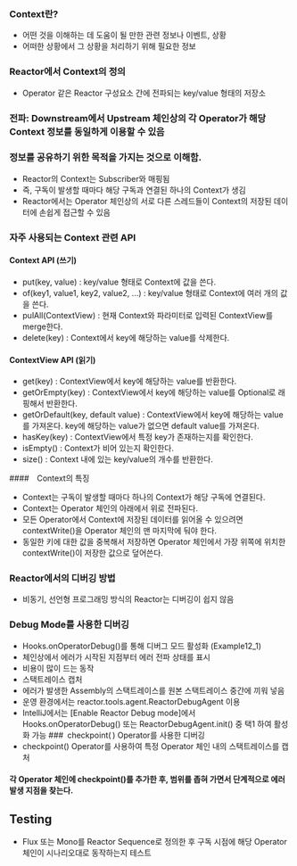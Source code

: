 
### Context란?
*	어떤 것을 이해하는 데 도움이 될 만한 관련 정보나 이벤트, 상황
*	어떠한 상황에서 그 상황을 처리하기 위해 필요한 정보
###	Reactor에서 Context의 정의
* Operator 같은 Reactor 구성요소 간에 전파되는 key/value 형태의 저장소
###	전파: Downstream에서 Upstream 체인상의 각 Operator가 해당 Context 정보를 동일하게 이용할 수 있음
### 정보를 공유하기 위한 목적을 가지는 것으로 이해함. 
*	Reactor의 Context는 Subscriber와 매핑됨
*	즉, 구독이 발생할 때마다 해당 구독과 연결된 하나의 Context가 생김
*	Reactor에서는 Operator 체인상의 서로 다른 스레드들이 Context의 저장된 데이터에 손쉽게 접근할 수 있음

### 자주 사용되는 Context 관련 API
#### Context API (쓰기)
* put(key, value) : key/value 형태로 Context에 값을 쓴다.
* of(key1, value1, key2, value2, ...) : key/value 형태로 Context에 여러 개의 값을 쓴다.
* pulAll(ContextView) : 현재 Context와 파라미터로 입력된 ContextView를 merge한다.
* delete(key) : Context에서 key에 해당하는 value를 삭제한다.
#### ContextView API (읽기)
* get(key) : ContextView에서 key에 해당하는 value를 반환한다.
* getOrEmpty(key) : ContextView에서 key에 해당하는 value를 Optional로 래핑해서 반환한다.
* getOrDefault(key, default value) : ContextView에서 key에 해당하는 value를 가져온다. key에 해당하는 value가 없으면 default value를 가져온다.
* hasKey(key) : ContextView에서 특정 key가 존재하는지를 확인한다.
* isEmpty() : Context가 비어 있는지 확인한다.
* size() : Context 내에 있는 key/value의 개수를 반환한다.

#### Context의 특징
* Context는 구독이 발생할 때마다 하나의 Context가 해당 구독에 연결된다.
* Context는 Operator 체인의 아래에서 위로 전파된다.
* 모든 Operator에서 Context에 저장된 데이터를 읽어올 수 있으려면 contextWrite()을 Operator 체인의 맨 마지막에 둬야 한다.
* 동일한 키에 대한 값을 중복해서 저장하면 Operator 체인에서 가장 위쪽에 위치한 contextWrite()이 저장한 값으로 덮어쓴다.

### Reactor에서의 디버깅 방법
* 비동기, 선언형 프로그래밍 방식의 Reactor는 디버깅이 쉽지 않음
### Debug Mode를 사용한 디버깅
* Hooks.onOperatorDebug()를 통해 디버그 모드 활성화 (Example12_1)
* 체인상에서 에러가 시작된 지점부터 에러 전파 상태를 표시
* 비용이 많이 드는 동작
* 스택트레이스 캡처
* 에러가 발생한 Assembly의 스택트레이스를 원본 스택트레이스 중간에 끼워 넣음
* 운영 환경에서는 reactor.tools.agent.ReactorDebugAgent 이용
* IntelliJ에서는 [Enable Reactor Debug mode]에서 Hooks.onOperatorDebug() 또는 ReactorDebugAgent.init() 중 택1 하여 활성화 가능
### checkpoint( ) Operator를 사용한 디버깅
* checkpoint() Operator를 사용하여 특정 Operator 체인 내의 스택트레이스를 캡처
#### 각 Operator 체인에 checkpoint()를 추가한 후, 범위를 좁혀 가면서 단계적으로 에러 발생 지점을 찾는다.

##  Testing
* Flux 또는 Mono를 Reactor Sequence로 정의한 후 구독 시점에 해당 Operator 체인이 시나리오대로 동작하는지 테스트

